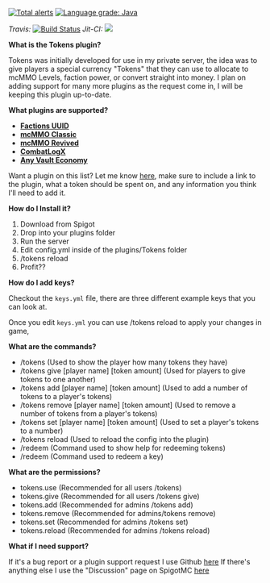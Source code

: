 [![Total alerts](https://img.shields.io/lgtm/alerts/g/TheCoolestPaul/Tokens.svg?logo=lgtm&logoWidth=18)](https://lgtm.com/projects/g/TheCoolestPaul/Tokens/alerts/)
[![Language grade: Java](https://img.shields.io/lgtm/grade/java/g/TheCoolestPaul/Tokens.svg?logo=lgtm&logoWidth=18)](https://lgtm.com/projects/g/TheCoolestPaul/Tokens/context:java)

*Travis:* [![Build Status](https://travis-ci.com/TheCoolestPaul/Tokens.svg?branch=release)](https://travis-ci.com/TheCoolestPaul/Tokens)
*Jit-CI:* [![](https://jitci.com/gh/TheCoolestPaul/Tokens/svg)](https://jitci.com/gh/TheCoolestPaul/Tokens)

**What is the Tokens plugin?**  

Tokens was initially developed for use in my private server, the idea was to give players a special currency "Tokens" that they can use to allocate to mcMMO Levels, faction power, or convert straight into money. I plan on adding support for many more plugins as the request come in, I will be keeping this plugin up-to-date.​

**What plugins are supported?**  

-   **[Factions UUID](https://www.spigotmc.org/resources/factionsuuid.1035/)**
-   **[mcMMO Classic](https://www.spigotmc.org/resources/official-mcmmo-classic.2445/)**
-   **[mcMMO Revived](https://www.spigotmc.org/resources/official-mcmmo-original-author-returns.64348/)**
-   **[CombatLogX](https://www.spigotmc.org/resources/combatlogx.31689/)**
-   **[Any Vault Economy](https://www.spigotmc.org/resources/vault.34315/)**

Want a plugin on this list? Let me know  [here](https://github.com/TheCoolestPaul/Tokens/issues), make sure to include a link to the plugin, what a token should be spent on, and any information you think I'll need to add it.​

**How do I Install it?**  

1.  Download from Spigot
2.  Drop into your plugins folder
3.  Run the server
4.  Edit config.yml inside of the plugins/Tokens folder
5.  /tokens reload
6.  Profit??

**How do I add keys?**

Checkout the `keys.yml` file, there are three different example keys that you can look at.

Once you edit `keys.yml` you can use /tokens reload to apply your changes in game,

**What are the commands?**  

-   /tokens (Used to show the player how many tokens they have)
-   /tokens give [player name] [token amount] (Used for players to give tokens to one another)
-   /tokens add [player name] [token amount] (Used to add a number of tokens to a player's tokens)
-   /tokens remove [player name] [token amount] (Used to remove a number of tokens from a player's tokens)
-   /tokens set [player name] [token amount] (Used to set a player's tokens to a number)
-   /tokens reload (Used to reload the config into the plugin)
-   /redeem (Command used to show help for redeeming tokens)
-   /redeem <key> (Command used to redeem a key)

**What are the permissions?**  

-   tokens.use (Recommended for all users /tokens)
-   tokens.give (Recommended for all users /tokens give)
-   tokens.add (Recommended for admins /tokens add)
-   tokens.remove (Recommended for admins/tokens remove)
-   tokens.set (Recommended for admins /tokens set)
-   tokens.reload (Recommended for admins /tokens reload)

**What if I need support?**  
  
If it's a bug report or a plugin support request I use Github  [here](https://github.com/TheCoolestPaul/Tokens/issues)
If there's anything else I use the "Discussion" page on SpigotMC [here](https://www.spigotmc.org/threads/tokens-multi-plugin-support-mysql-support.399524/)
